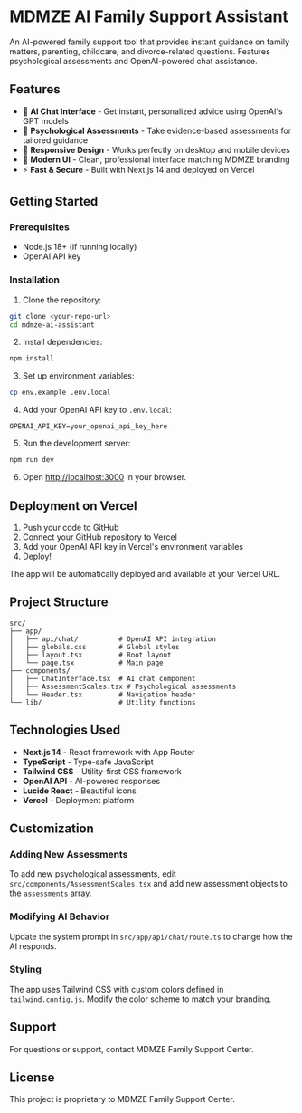 # MDMZE AI Family Support Assistant

An AI-powered family support tool that provides instant guidance on family matters, parenting, childcare, and divorce-related questions. Features psychological assessments and OpenAI-powered chat assistance.

## Features

- 🤖 **AI Chat Interface** - Get instant, personalized advice using OpenAI's GPT models
- 🧠 **Psychological Assessments** - Take evidence-based assessments for tailored guidance
- 📱 **Responsive Design** - Works perfectly on desktop and mobile devices
- 🎨 **Modern UI** - Clean, professional interface matching MDMZE branding
- ⚡ **Fast & Secure** - Built with Next.js 14 and deployed on Vercel

## Getting Started

### Prerequisites

- Node.js 18+ (if running locally)
- OpenAI API key

### Installation

1. Clone the repository:
```bash
git clone <your-repo-url>
cd mdmze-ai-assistant
```

2. Install dependencies:
```bash
npm install
```

3. Set up environment variables:
```bash
cp env.example .env.local
```

4. Add your OpenAI API key to `.env.local`:
```
OPENAI_API_KEY=your_openai_api_key_here
```

5. Run the development server:
```bash
npm run dev
```

6. Open [http://localhost:3000](http://localhost:3000) in your browser.

## Deployment on Vercel

1. Push your code to GitHub
2. Connect your GitHub repository to Vercel
3. Add your OpenAI API key in Vercel's environment variables
4. Deploy!

The app will be automatically deployed and available at your Vercel URL.

## Project Structure

```
src/
├── app/
│   ├── api/chat/          # OpenAI API integration
│   ├── globals.css        # Global styles
│   ├── layout.tsx         # Root layout
│   └── page.tsx           # Main page
├── components/
│   ├── ChatInterface.tsx  # AI chat component
│   ├── AssessmentScales.tsx # Psychological assessments
│   └── Header.tsx         # Navigation header
└── lib/                   # Utility functions
```

## Technologies Used

- **Next.js 14** - React framework with App Router
- **TypeScript** - Type-safe JavaScript
- **Tailwind CSS** - Utility-first CSS framework
- **OpenAI API** - AI-powered responses
- **Lucide React** - Beautiful icons
- **Vercel** - Deployment platform

## Customization

### Adding New Assessments

To add new psychological assessments, edit `src/components/AssessmentScales.tsx` and add new assessment objects to the `assessments` array.

### Modifying AI Behavior

Update the system prompt in `src/app/api/chat/route.ts` to change how the AI responds.

### Styling

The app uses Tailwind CSS with custom colors defined in `tailwind.config.js`. Modify the color scheme to match your branding.

## Support

For questions or support, contact MDMZE Family Support Center.

## License

This project is proprietary to MDMZE Family Support Center.
